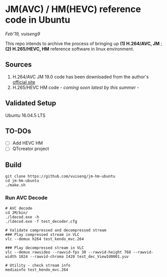 # JM(AVC) / HM(HEVC) reference code in Ubuntu
*Feb'19, vuiseng9*

This repo intends to archive the process of bringing up **(1) H.264/AVC, JM** ; **(2) H.265/HEVC, HM** reference software in linux environment. 

## Sources
1. H.264/AVC JM 19.0 code has been downloaded from the author's [official site](http://iphome.hhi.de/suehring/tml/download/)
2. H.265/HEVC HM code *- coming soon latest by this summer -* 

## Validated Setup
Ubuntu 16.04.5 LTS

## TO-DOs
- [ ] Add HEVC HM
- [ ] QTcreator project

## Build
```
git clone https://github.com/vuiseng/jm-hm-ubuntu
cd jm-hm-ubuntu
./make.sh
```

### Run AVC Decode
```
# AVC decode
cd JM/bin/
./ldecod.exe -h
./ldecod.exe -f test_decoder.cfg

# Validate compressed and decompressed stream
### Play compressed stream in VLC
vlc --demux h264 test_kendo_mvc.264

### Play decompressed stream in VLC
vlc --demux rawvideo --rawvid-fps 30 --rawvid-height 768 --rawvid-width 1024 --rawvid-chroma I420 test_dec_ViewId0001.yuv

# Utility - check stream info
mediainfo test_kendo_mvc.264
```


